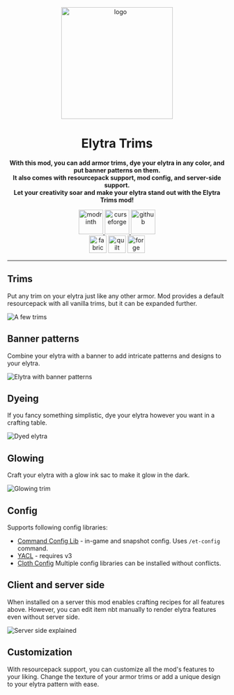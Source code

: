 <center><div>
<img alt="logo" height="256" src="https://cdn.modrinth.com/data/XpzGz7KD/8ff6751948e096f540e320681742d0b3b918931e.png">

<h1>Elytra Trims</h1>
<p>
<b>With this mod, you can add armor trims, dye your elytra in any color, and put banner patterns on them.<br>
It also comes with resourcepack support, mod config, and server-side support.<br>
Let your creativity soar and make your elytra stand out with the Elytra Trims mod!</b>
</p>
<a href="https://modrinth.com/mod/elytra-trims">
<img alt="modrinth" height="56" src="https://cdn.jsdelivr.net/npm/@intergrav/devins-badges@3/assets/cozy/available/modrinth_vector.svg">
</a>

<a href="https://www.curseforge.com/minecraft/mc-mods/elytra-trims">
<img alt="curseforge" height="56" src="https://cdn.jsdelivr.net/npm/@intergrav/devins-badges@3/assets/cozy/available/curseforge_vector.svg">
</a>

<a href="https://github.com/kikugie/elytra-trims">
<img alt="github" height="56" src="https://cdn.jsdelivr.net/npm/@intergrav/devins-badges@3/assets/cozy/available/github_vector.svg">
</a>

<br>

<img alt="fabric" height="40" src="https://cdn.jsdelivr.net/npm/@intergrav/devins-badges@3/assets/compact/supported/fabric_vector.svg">
<img alt="quilt" height="40" src="https://cdn.jsdelivr.net/npm/@intergrav/devins-badges@3/assets/compact/supported/quilt_vector.svg">
<img alt="forge" height="40" src="https://cdn.jsdelivr.net/npm/@intergrav/devins-badges@3/assets/compact/unsupported/forge_vector.svg">

<hr>
</div></center>

## Trims
Put any trim on your elytra just like any other armor. Mod provides a default resourcepack with all vanilla trims, but it can be expanded further.

![A few trims](https://cdn.modrinth.com/data/XpzGz7KD/images/2966103eb5efb4e408088dbd502da364babf636d.png)

## Banner patterns
Combine your elytra with a banner to add intricate patterns and designs to your elytra.

![Elytra with banner patterns](https://cdn.modrinth.com/data/XpzGz7KD/images/0327378aa65018c5f4e761c09c14fa94bb7e1d8d.png)

## Dyeing
If you fancy something simplistic, dye your elytra however you want in a crafting table.

![Dyed elytra](https://cdn.modrinth.com/data/XpzGz7KD/images/511e985762a518992f2bc140b34e9f5c104ade74.png)

## Glowing
Craft your elytra with a glow ink sac to make it glow in the dark.

![Glowing trim](https://cdn.modrinth.com/data/XpzGz7KD/images/849d54736e4519df78678bf00a2077a528e866ad.png)

## Config
Supports following config libraries:
- [Command Config Lib](https://modrinth.com/mod/command-config) - in-game and snapshot config. Uses `/et-config` command.
- [YACL](https://modrinth.com/mod/yacl) - requires v3
- [Cloth Config](https://modrinth.com/mod/cloth-config)
Multiple config libraries can be installed without conflicts.

## Client and server side
When installed on a server this mod enables crafting recipes for all features above. However, you can edit item nbt manually to render elytra features even without server side.

![Server side explained](https://cdn.modrinth.com/data/XpzGz7KD/images/6586c8890bffd1ba21aee4bfdd33089ff2a77e8a.png)

## Customization
With resourcepack support, you can customize all the mod's features to your liking. Change the texture of your armor trims or add a unique design to your elytra pattern with ease.